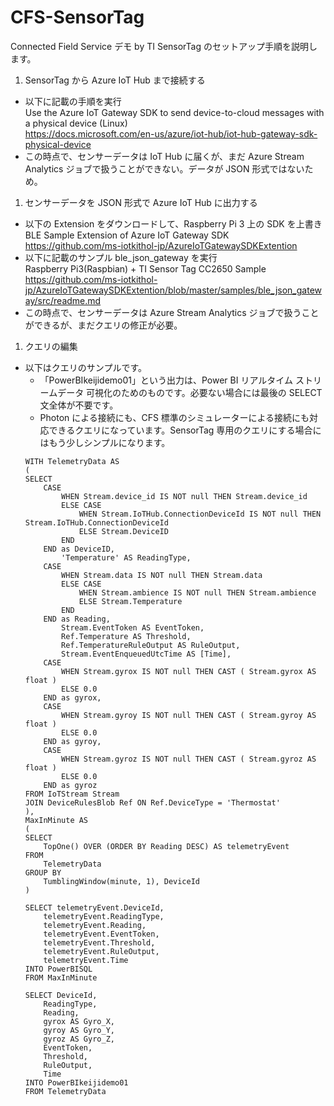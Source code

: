 # CFS-SensorTag  

Connected Field Service デモ by TI SensorTag のセットアップ手順を説明します。

1. SensorTag から Azure IoT Hub まで接続する  
  * 以下に記載の手順を実行  
    Use the Azure IoT Gateway SDK to send device-to-cloud messages with a physical device (Linux)  
    https://docs.microsoft.com/en-us/azure/iot-hub/iot-hub-gateway-sdk-physical-device  
  * この時点で、センサーデータは IoT Hub に届くが、まだ Azure Stream Analytics ジョブで扱うことができない。データが JSON 形式ではないため。  
1. センサーデータを JSON 形式で Azure IoT Hub に出力する  
  * 以下の Extension をダウンロードして、Raspberry Pi 3 上の SDK を上書き
    BLE Sample Extension of Azure IoT Gateway SDK  
    https://github.com/ms-iotkithol-jp/AzureIoTGatewaySDKExtention  
  * 以下に記載のサンプル ble_json_gateway を実行  
    Raspberry Pi3(Raspbian) + TI Sensor Tag CC2650 Sample  
    https://github.com/ms-iotkithol-jp/AzureIoTGatewaySDKExtention/blob/master/samples/ble_json_gateway/src/readme.md  
  * この時点で、センサーデータは Azure Stream Analytics ジョブで扱うことができるが、まだクエリの修正が必要。  
1. クエリの編集  
  * 以下はクエリのサンプルです。
    * 「PowerBIkeijidemo01」という出力は、Power BI リアルタイム ストリームデータ 可視化のためのものです。必要ない場合には最後の SELECT 文全体が不要です。  
    * Photon による接続にも、CFS 標準のシミュレーターによる接続にも対応できるクエリになっています。SensorTag 専用のクエリにする場合にはもう少しシンプルになります。  
    ```  
    WITH TelemetryData AS
    (
    SELECT
        CASE
            WHEN Stream.device_id IS NOT null THEN Stream.device_id
            ELSE CASE
                WHEN Stream.IoTHub.ConnectionDeviceId IS NOT null THEN Stream.IoTHub.ConnectionDeviceId
                ELSE Stream.DeviceID
            END
        END as DeviceID,
            'Temperature' AS ReadingType,
        CASE
            WHEN Stream.data IS NOT null THEN Stream.data
            ELSE CASE
                WHEN Stream.ambience IS NOT null THEN Stream.ambience
                ELSE Stream.Temperature
            END
        END as Reading,
            Stream.EventToken AS EventToken,
            Ref.Temperature AS Threshold,
            Ref.TemperatureRuleOutput AS RuleOutput,
            Stream.EventEnqueuedUtcTime AS [Time],
        CASE
            WHEN Stream.gyrox IS NOT null THEN CAST ( Stream.gyrox AS float )
            ELSE 0.0
        END as gyrox,
        CASE
            WHEN Stream.gyroy IS NOT null THEN CAST ( Stream.gyroy AS float )
            ELSE 0.0
        END as gyroy,
        CASE
            WHEN Stream.gyroz IS NOT null THEN CAST ( Stream.gyroz AS float )
            ELSE 0.0
        END as gyroz
    FROM IoTStream Stream
    JOIN DeviceRulesBlob Ref ON Ref.DeviceType = 'Thermostat'
    ),
    MaxInMinute AS
    (
    SELECT
        TopOne() OVER (ORDER BY Reading DESC) AS telemetryEvent
    FROM
        TelemetryData
    GROUP BY
        TumblingWindow(minute, 1), DeviceId
    )

    SELECT telemetryEvent.DeviceId,
    	telemetryEvent.ReadingType,
    	telemetryEvent.Reading,
    	telemetryEvent.EventToken,
    	telemetryEvent.Threshold,
    	telemetryEvent.RuleOutput,
    	telemetryEvent.Time
    INTO PowerBISQL
    FROM MaxInMinute

    SELECT DeviceId,
    	ReadingType,
    	Reading,
        gyrox AS Gyro_X,
        gyroy AS Gyro_Y,
        gyroz AS Gyro_Z,
    	EventToken,
    	Threshold,
    	RuleOutput,
    	Time
    INTO PowerBIkeijidemo01
    FROM TelemetryData
    ```  
